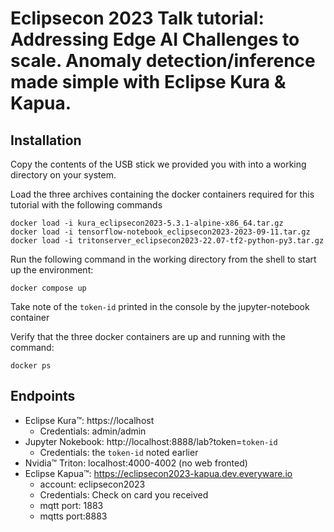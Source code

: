 # Eclipsecon 2023 Talk tutorial: Addressing Edge AI Challenges to scale. Anomaly detection/inference made simple with Eclipse Kura & Kapua.

## Installation

Copy the contents of the USB stick we provided you with into a working directory on your system.

Load the three archives containing the docker containers required for this tutorial with the following commands

```shell
docker load -i kura_eclipsecon2023-5.3.1-alpine-x86_64.tar.gz
docker load -i tensorflow-notebook_eclipsecon2023-2023-09-11.tar.gz
docker load -i tritonserver_eclipsecon2023-22.07-tf2-python-py3.tar.gz
```

Run the following command in the working directory from the shell to start up the environment:

```shell
docker compose up
```

Take note of the `token-id` printed in the console by the jupyter-notebook container

Verify that the three docker containers are up and running with the command:

```shell
docker ps
```

## Endpoints

- Eclipse Kura&trade;: https://localhost 
  - Credentials: admin/admin
- Jupyter Nokebook: http://localhost:8888/lab?token=`token-id`
  - Credentials: the `token-id` noted earlier
- Nvidia&trade; Triton: localhost:4000-4002 (no web fronted)
- Eclipse Kapua&trade;: https://eclipsecon2023-kapua.dev.everyware.io
  - account: eclipsecon2023
  - Credentials: Check on card you received
  - mqtt port: 1883
  - mqtts port:8883

